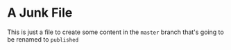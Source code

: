 # A Junk File

This is just a file to create some content in the `master`
branch that's going to be renamed to `published`